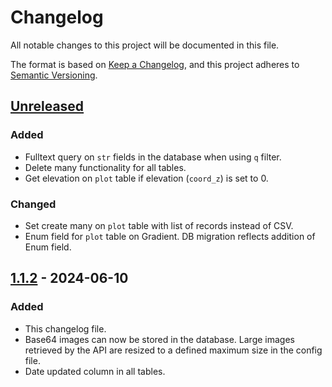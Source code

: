 # Changelog

All notable changes to this project will be documented in this file.

The format is based on [Keep a Changelog](https://keepachangelog.com/en/1.1.0/),
and this project adheres to [Semantic Versioning](https://semver.org/spec/v2.0.0.html).

## [Unreleased]

### Added
- Fulltext query on `str` fields in the database when using `q` filter.
- Delete many functionality for all tables.
- Get elevation on `plot` table if elevation (`coord_z`) is set to 0.

### Changed
- Set create many on `plot` table with list of records instead of CSV.
- Enum field for `plot` table on Gradient. DB migration reflects addition of
Enum field.


## [1.1.2] - 2024-06-10

### Added

- This changelog file.
- Base64 images can now be stored in the database. Large images retrieved
by the API are resized to a defined maximum size in the config file.
- Date updated column in all tables.

[unreleased]: https://github.com/LabSOIL/soil-api/compare/v1.1.1...HEAD
[1.1.2]: https://github.com/LabSOIL/soil-api/compare/0.0.1...0.1.2
